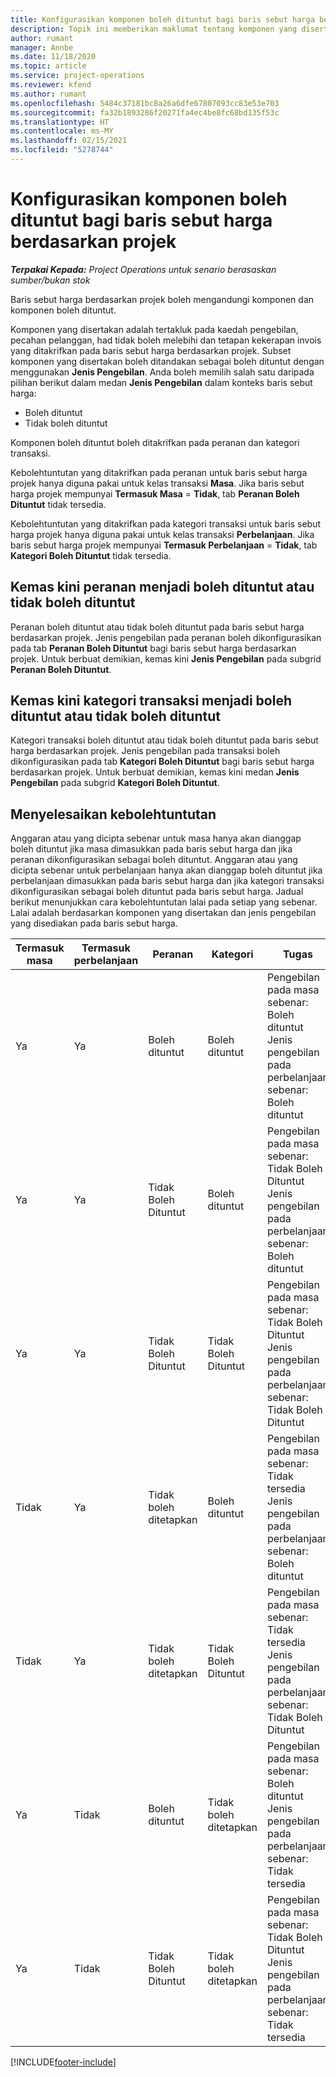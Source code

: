 ```yaml
---
title: Konfigurasikan komponen boleh dituntut bagi baris sebut harga berdasarkan projek
description: Topik ini memberikan maklumat tentang komponen yang disertakan, boleh dituntut dan tidak boleh dituntut pada baris sebut harga berdasarkan projek.
author: rumant
manager: Annbe
ms.date: 11/18/2020
ms.topic: article
ms.service: project-operations
ms.reviewer: kfend
ms.author: rumant
ms.openlocfilehash: 5484c37181bc8a26a6dfe67807093cc83e53e703
ms.sourcegitcommit: fa32b1893286f20271fa4ec4be8fc68bd135f53c
ms.translationtype: HT
ms.contentlocale: ms-MY
ms.lasthandoff: 02/15/2021
ms.locfileid: "5278744"
---
```

# <a name="configure-the-chargeable-components-of-a-project-based-quote-line"></a>Konfigurasikan komponen boleh dituntut bagi baris sebut harga berdasarkan projek

_**Terpakai Kepada:** Project Operations untuk senario berasaskan sumber/bukan stok_

Baris sebut harga berdasarkan projek boleh mengandungi komponen dan komponen boleh dituntut.

Komponen yang disertakan adalah tertakluk pada kaedah pengebilan, pecahan pelanggan, had tidak boleh melebihi dan tetapan kekerapan invois yang ditakrifkan pada baris sebut harga berdasarkan projek.
Subset komponen yang disertakan boleh ditandakan sebagai boleh dituntut dengan menggunakan **Jenis Pengebilan**. Anda boleh memilih salah satu daripada pilihan berikut dalam medan **Jenis Pengebilan** dalam konteks baris sebut harga:

   - Boleh dituntut
   - Tidak boleh dituntut

Komponen boleh dituntut boleh ditakrifkan pada peranan dan kategori transaksi.

Kebolehtuntutan yang ditakrifkan pada peranan untuk baris sebut harga projek hanya diguna pakai untuk kelas transaksi **Masa**. Jika baris sebut harga projek mempunyai **Termasuk Masa** = **Tidak**, tab **Peranan Boleh Dituntut** tidak tersedia.

Kebolehtuntutan yang ditakrifkan pada kategori transaksi untuk baris sebut harga projek hanya diguna pakai untuk kelas transaksi **Perbelanjaan**. Jika baris sebut harga projek mempunyai **Termasuk Perbelanjaan** = **Tidak**, tab **Kategori Boleh Dituntut** tidak tersedia.

## <a name="update-a-role-to-be-chargeable-or-non-chargeable"></a>Kemas kini peranan menjadi boleh dituntut atau tidak boleh dituntut
Peranan boleh dituntut atau tidak boleh dituntut pada baris sebut harga berdasarkan projek. Jenis pengebilan pada peranan boleh dikonfigurasikan pada tab **Peranan Boleh Dituntut** bagi baris sebut harga berdasarkan projek. Untuk berbuat demikian, kemas kini **Jenis Pengebilan** pada subgrid **Peranan Boleh Dituntut**. 

## <a name="update-a-transaction-category-to-be-chargeable-or-non-chargeable"></a>Kemas kini kategori transaksi menjadi boleh dituntut atau tidak boleh dituntut
Kategori transaksi boleh dituntut atau tidak boleh dituntut pada baris sebut harga berdasarkan projek. Jenis pengebilan pada transaksi boleh dikonfigurasikan pada tab **Kategori Boleh Dituntut** bagi baris sebut harga berdasarkan projek. Untuk berbuat demikian, kemas kini medan **Jenis Pengebilan** pada subgrid **Kategori Boleh Dituntut**. 

## <a name="resolve-chargeability"></a>Menyelesaikan kebolehtuntutan

Anggaran atau yang dicipta sebenar untuk masa hanya akan dianggap boleh dituntut jika masa dimasukkan pada baris sebut harga dan jika peranan dikonfigurasikan sebagai boleh dituntut.
Anggaran atau yang dicipta sebenar untuk perbelanjaan hanya akan dianggap boleh dituntut jika perbelanjaan dimasukkan pada baris sebut harga dan jika kategori transaksi dikonfigurasikan sebagai boleh dituntut pada baris sebut harga. Jadual berikut menunjukkan cara kebolehtuntutan lalai pada setiap yang sebenar. Lalai adalah berdasarkan komponen yang disertakan dan jenis pengebilan yang disediakan pada baris sebut harga.

| Termasuk masa | Termasuk perbelanjaan | Peranan | Kategori | Tugas |
| --- | --- | --- | --- | --- |
| Ya | Ya | Boleh dituntut | Boleh dituntut | Pengebilan pada masa sebenar: Boleh dituntut </br>Jenis pengebilan pada perbelanjaan sebenar: Boleh dituntut |
| Ya | Ya | Tidak Boleh Dituntut | Boleh dituntut | Pengebilan pada masa sebenar: Tidak Boleh Dituntut </br>Jenis pengebilan pada perbelanjaan sebenar: Boleh dituntut |
| Ya | Ya | Tidak Boleh Dituntut | Tidak Boleh Dituntut | Pengebilan pada masa sebenar: Tidak Boleh Dituntut </br>Jenis pengebilan pada perbelanjaan sebenar: Tidak Boleh Dituntut |
| Tidak | Ya | Tidak boleh ditetapkan | Boleh dituntut | Pengebilan pada masa sebenar: Tidak tersedia </br>Jenis pengebilan pada perbelanjaan sebenar: Boleh dituntut |
| Tidak | Ya | Tidak boleh ditetapkan | Tidak Boleh Dituntut | Pengebilan pada masa sebenar: Tidak tersedia </br>Jenis pengebilan pada perbelanjaan sebenar: Tidak Boleh Dituntut |
| Ya | Tidak | Boleh dituntut | Tidak boleh ditetapkan | Pengebilan pada masa sebenar: Boleh dituntut </br>Jenis pengebilan pada perbelanjaan sebenar: Tidak tersedia |
| Ya | Tidak | Tidak Boleh Dituntut | Tidak boleh ditetapkan | Pengebilan pada masa sebenar: Tidak Boleh Dituntut </br> Jenis pengebilan pada perbelanjaan sebenar: Tidak tersedia |


[!INCLUDE[footer-include](../includes/footer-banner.md)]